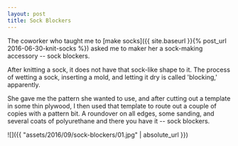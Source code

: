 ```yaml
---
layout: post
title: Sock Blockers
---
```

The coworker who taught me to
[make socks]({{ site.baseurl }}{% post_url 2016-06-30-knit-socks %}) asked me to
maker her a sock-making accessory -- sock blockers.

After knitting a sock, it does not have that sock-like shape to it. The process
of wetting a sock, inserting a mold, and letting it dry is called 'blocking,'
apparently.

She gave me the pattern she wanted to use, and after cutting out a template in
some thin plywood, I then used that template to route out a couple of copies
with a pattern bit. A roundover on all edges, some sanding, and several coats of
polyurethane and there you have it -- sock blockers.

![]({{ "assets/2016/09/sock-blockers/01.jpg" | absolute_url }})
